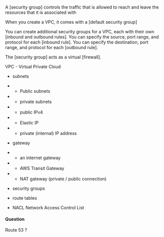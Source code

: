 A [security group] controls the traffic that is allowed to reach and leave the resources that it is associated with

When you create a VPC, it comes with a [default security group]

You can create additional security groups for a VPC, each with their own [inbound and outbound rules]. 
You can specify the source, port range, and protocol for each [inbound rule]. 
You can specify the destination, port range, and protocol for each [outbound rule].

The [security group] acts as a virtual [firewall].

VPC - Virtual Private Cloud
* subnets 
* * Public subnets
* * private subnets

* * public IPv4
* * Elastic IP
* * private (internal) IP address

* gateway
* * an internet gateway
* * AWS Transit Gateway
* * NAT gateway (private / public connection)

* security groups

* route tables

* NACL Network Access Control List 

#### Question 
Route 53 ?